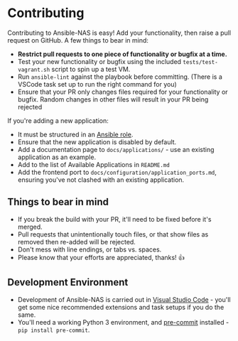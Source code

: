 # Contributing

Contributing to Ansible-NAS is easy! Add your functionality, then raise a pull request on GitHub. A few things to bear in mind:

* **Restrict pull requests to one piece of functionality or bugfix at a time.**
* Test your new functionality or bugfix using the included `tests/test-vagrant.sh` script to spin up a test VM.
* Run `ansible-lint` against the playbook before committing. (There is a VSCode task set up to run the right command for you)
* Ensure that your PR only changes files required for your functionality or bugfix. Random changes in other files will result in your PR being rejected

If you're adding a new application:

* It must be structured in an [Ansible role](https://docs.ansible.com/ansible/latest/user_guide/playbooks_reuse_roles.html).
* Ensure that the new application is disabled by default.
* Add a documentation page to `docs/applications/` - use an existing application as an example.
* Add to the list of Available Applications in `README.md`
* Add the frontend port to `docs/configuration/application_ports.md`, ensuring you've not clashed with an existing application.

## Things to bear in mind

* If you break the build with your PR, it'll need to be fixed before it's merged.
* Pull requests that unintentionally touch files, or that show files as removed then re-added will be rejected.
* Don't mess with line endings, or tabs vs. spaces.
* Please know that your efforts are appreciated, thanks! :+1:

## Development Environment

* Development of Ansible-NAS is carried out in [Visual Studio Code](https://code.visualstudio.com/) - you'll get some nice
recommended extensions and task setups if you do the same.
* You'll need a working Python 3 environment, and [pre-commit](https://pre-commit.com) installed - `pip install pre-commit`.
